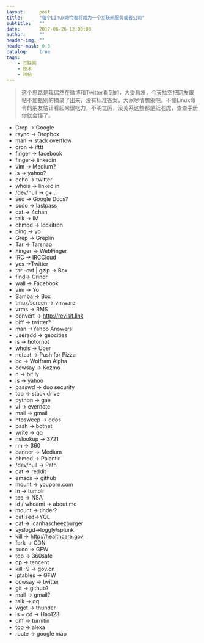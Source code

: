 ```yaml
---
layout:     post
title:      "每个Linux命令都将成为一个互联网服务或者公司"
subtitle:   ""
date:       2017-06-26 12:00:00
author:     ""
header-img: ""
header-mask: 0.3
catalog:    true
tags:
    - 互联网
    - 技术
    - 转帖
---
```


>这个思路是我偶然在微博和Twitter看到的，大受启发，今天抽空把网友跟帖不加甄别的摘录了出来，没有标准答案，大家尽情想象吧。不懂Linux命令的朋友估计看起来很吃力，不明觉厉，没关系这些都是纸老虎，查查手册你就会懂了。

* Grep -> Google
* rsync -> Dropbox
* man -> stack overflow
* cron -> ifttt
* finger -> facebook
* finger-> linkedin
* vim -> Medium?
* ls -> yahoo?
* echo -> twitter
* whois -> linked in
* /dev/null -> g+…
* sed -> Google Docs?
* sudo -> lastpass
* cat -> 4chan
* talk -> IM
* chmod -> lockitron
* ping -> yo
* Grep -> Greplin
* Tar -> Tarsnap
* Finger -> WebFinger
* IRC -> IRCCloud
* yes ->Twitter
* tar -cvf | gzip -> Box
* find-> Grindr
* wall -> Facebook
* vim -> Yo
* Samba -> Box
* tmux/screen -> vmware
* vrms -> RMS
* convert -> http://revisit.link
* biff -> twitter?
* man ->Yahoo Answers!
* useradd -> geocities
* ls -> hotornot
* whois -> Uber
* netcat -> Push for Pizza
* bc -> Wolfram Alpha
* cowsay -> Kozmo
* n -> bit.ly
* ls -> yahoo
* passwd -> duo security
* top -> stack driver
* python -> gae
* vi -> evernote
* mail -> gmail
* ntpsweep -> ddos
* bash -> botnet
* write -> qq
* nslookup -> 3721
* rm -> 360
* banner -> Medium
* chmod -> Palantir
* /dev/null -> Path
* cat -> reddit
* emacs -> github
* mount -> youporn.com 
* ln -> tumblr
* tee -> NSA
* id / whoami -> about.me
* mount -> tinder?
* cat|sed->YQL
* cat -> icanhascheezburger
* syslogd->loggly/splunk
* kill -> http://healthcare.gov 
* fork -> CDN
* sudo -> GFW
* top -> 360safe
* cp -> tencent 
* kill -9 -> gov.cn
* iptables -> GFW
* cowsay -> twitter
* git -> github? 
* mail -> gmail?
* talk -> qq
* wget -> thunder
* ls + cd -> Hao123
* diff -> turnitin
* top -> alexa
* route -> google map


